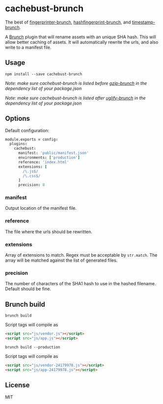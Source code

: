 # cachebust-brunch

The best of [fingerprinter-brunch](https://github.com/paulcsmith/fingerprinter-brunch), [hashfingerprint-brunch](https://github.com/jvanderneutstulen/hashfingerprint-brunch), and [timestamp-brunch](https://github.com/fabienL/timestamp-brunch).

A [Brunch][] plugin that will rename assets with an unique SHA hash. This will allow better caching of assets. It will automatically rewrite the urls, and also write to a manifest file.

## Usage

`npm install --save cachebust-brunch`

_Note: make sure cachebust-brunch is listed *before* [gzip-brunch][]  in the dependency list of your package.json_

_Note: make sure cachebust-brunch is listed *after* [uglify-brunch][] in the dependency list of your package.json_

## Options

Default configuration:

```coffeescript
module.exports = config:
  plugins:
    cachebust:
      manifest: 'public/manifest.json'
      environments: ['production']
      reference: 'index.html'
      extensions: [
        /\.js$/
        /\.css$/
      ]
      precision: 8
```

### manifest

Output location of the manifest file.

### reference

The file where the urls should be rewritten.

### extensions

Array of extensions to match. Regex must be acceptable by `str.match`.
The array will be matched against the list of generated files.

### precision

The number of characters of the SHA1 hash to use in the hashed
filename. Default should be fine.

## Brunch build

```
brunch build
```

Script tags will compile as

```html
<script src="js/vendor.js"></script>
<script src="js/app.js"></script>
```

```
brunch build --production
```

Script tags will compile as

```html
<script src="js/vendor-24179978.js"></script>
<script src="js/app-24179978.js"></script>
```

## License

MIT

[Brunch]: http://brunch.io
[gzip-brunch]: https://github.com/banyan/gzip-brunch
[uglify-brunch]: https://github.com/brunch/uglify-js-brunch
